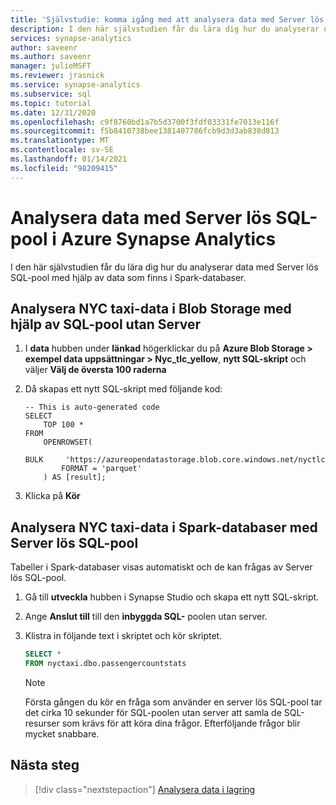 ```yaml
---
title: 'Självstudie: komma igång med att analysera data med Server lös SQL-pool'
description: I den här självstudien får du lära dig hur du analyserar data med en server lös SQL-pool med hjälp av data som finns i Spark-databaser.
services: synapse-analytics
author: saveenr
ms.author: saveenr
manager: julieMSFT
ms.reviewer: jrasnick
ms.service: synapse-analytics
ms.subservice: sql
ms.topic: tutorial
ms.date: 12/31/2020
ms.openlocfilehash: c9f8760bd1a7b5d3700f3fdf03331fe7013e116f
ms.sourcegitcommit: f5b8410738bee1381407786fcb9d3d3ab838d813
ms.translationtype: MT
ms.contentlocale: sv-SE
ms.lasthandoff: 01/14/2021
ms.locfileid: "98209415"
---
```

# <a name="analyze-data-with-serverless-sql-pool-in-azure-synapse-analytics"></a>Analysera data med Server lös SQL-pool i Azure Synapse Analytics

I den här självstudien får du lära dig hur du analyserar data med Server lös SQL-pool med hjälp av data som finns i Spark-databaser. 

## <a name="analyze-nyc-taxi-data-in-blob-storage-using-serverless-sql-pool"></a>Analysera NYC taxi-data i Blob Storage med hjälp av SQL-pool utan Server

1. I **data** hubben under **länkad** högerklickar du på **Azure Blob Storage > exempel data uppsättningar > Nyc_tlc_yellow**, **nytt SQL-skript** och väljer **Välj de översta 100 raderna**
1. Då skapas ett nytt SQL-skript med följande kod:

    ```
    -- This is auto-generated code
    SELECT
        TOP 100 *
    FROM
        OPENROWSET(
            BULK     'https://azureopendatastorage.blob.core.windows.net/nyctlc/yellow/puYear=*/puMonth=*/*.parquet',
            FORMAT = 'parquet'
        ) AS [result];
    ```
1. Klicka på **Kör**

## <a name="analyze-nyc-taxi-data-in-spark-databases-using-serverless-sql-pool"></a>Analysera NYC taxi-data i Spark-databaser med Server lös SQL-pool

Tabeller i Spark-databaser visas automatiskt och de kan frågas av Server lös SQL-pool.

1. Gå till **utveckla** hubben i Synapse Studio och skapa ett nytt SQL-skript.
1. Ange **Anslut till** till den **inbyggda SQL-** poolen utan server.
1. Klistra in följande text i skriptet och kör skriptet.

    ```sql
    SELECT *
    FROM nyctaxi.dbo.passengercountstats
    ```

    > [!NOTE]
    > Första gången du kör en fråga som använder en server lös SQL-pool tar det cirka 10 sekunder för SQL-poolen utan server att samla de SQL-resurser som krävs för att köra dina frågor. Efterföljande frågor blir mycket snabbare.
  


## <a name="next-steps"></a>Nästa steg

> [!div class="nextstepaction"]
> [Analysera data i lagring](get-started-analyze-storage.md)
